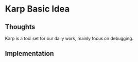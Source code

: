 Karp Basic Idea
=====================

## Thoughts

Karp is a tool set for our daily work, mainly focus on debugging.

## Implementation



